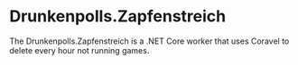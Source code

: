# Drunkenpolls.Zapfenstreich

The Drunkenpolls.Zapfenstreich is a .NET Core worker that uses Coravel to delete every hour not running games.
